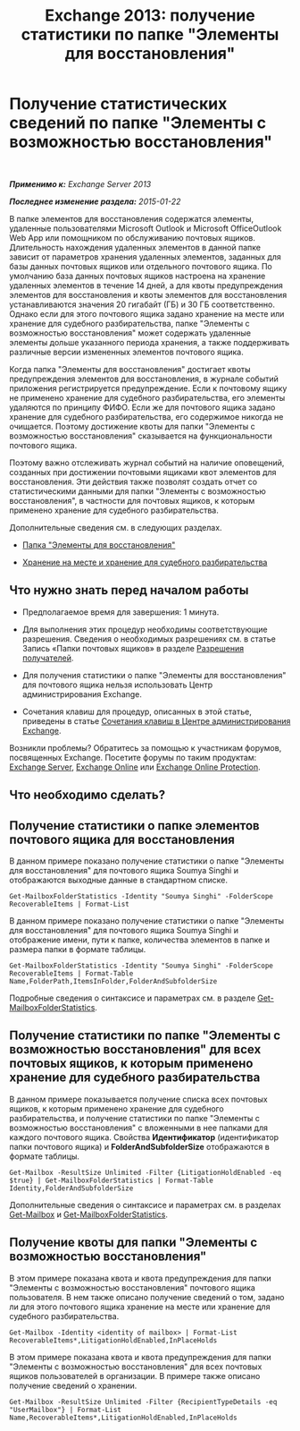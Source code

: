﻿---
title: 'Exchange 2013: получение статистики по папке "Элементы для восстановления"'
TOCTitle: Получение статистических сведений по папке "Элементы с возможностью восстановления"
ms:assetid: dee77958-ee87-4908-85e4-ad053bacd8b0
ms:mtpsurl: https://technet.microsoft.com/ru-ru/library/Ff714343(v=EXCHG.150)
ms:contentKeyID: 52061274
ms.date: 04/30/2018
mtps_version: v=EXCHG.150
ms.translationtype: HT
---

# Получение статистических сведений по папке \"Элементы с возможностью восстановления\"

 

_**Применимо к:** Exchange Server 2013_

_**Последнее изменение раздела:** 2015-01-22_

В папке элементов для восстановления содержатся элементы, удаленные пользователями Microsoft Outlook и Microsoft OfficeOutlook Web App или помощником по обслуживанию почтовых ящиков. Длительность нахождения удаленных элементов в данной папке зависит от параметров хранения удаленных элементов, заданных для базы данных почтовых ящиков или отдельного почтового ящика. По умолчанию база данных почтовых ящиков настроена на хранение удаленных элементов в течение 14 дней, а для квоты предупреждения элементов для восстановления и квоты элементов для восстановления устанавливаются значения 20 гигабайт (ГБ) и 30 ГБ соответственно. Однако если для этого почтового ящика задано хранение на месте или хранение для судебного разбирательства, папке "Элементы с возможностью восстановления" может содержать удаленные элементы дольше указанного периода хранения, а также поддерживать различные версии измененных элементов почтового ящика.

Когда папка "Элементы для восстановления" достигает квоты предупреждения элементов для восстановления, в журнале событий приложения регистрируется предупреждение. Если к почтовому ящику не применено хранение для судебного разбирательства, его элементы удаляются по принципу ФИФО. Если же для почтового ящика задано хранение для судебного разбирательства, его содержимое никогда не очищается. Поэтому достижение квоты для папки "Элементы с возможностью восстановления" сказывается на функциональности почтового ящика.

Поэтому важно отслеживать журнал событий на наличие оповещений, созданных при достижении почтовыми ящиками квот элементов для восстановления. Эти действия также позволят создать отчет со статистическими данными для папки "Элементы с возможностью восстановления", в частности для почтовых ящиков, к которым применено хранение для судебного разбирательства.

Дополнительные сведения см. в следующих разделах.

  - [Папка "Элементы для восстановления"](recoverable-items-folder-exchange-2013-help.md)

  - [Хранение на месте и хранение для судебного разбирательства](https://docs.microsoft.com/ru-ru/exchange/security-and-compliance/in-place-and-litigation-holds)

## Что нужно знать перед началом работы

  - Предполагаемое время для завершения: 1 минута.

  - Для выполнения этих процедур необходимы соответствующие разрешения. Сведения о необходимых разрешениях см. в статье Запись «Папки почтовых ящиков» в разделе [Разрешения получателей](recipients-permissions-exchange-2013-help.md).

  - Для получения статистики о папке "Элементы для восстановления" для почтового ящика нельзя использовать Центр администрирования Exchange.

  - Сочетания клавиш для процедур, описанных в этой статье, приведены в статье [Сочетания клавиш в Центре администрирования Exchange](keyboard-shortcuts-in-the-exchange-admin-center-exchange-online-protection-help.md).

Возникли проблемы? Обратитесь за помощью к участникам форумов, посвященных Exchange. Посетите форумы по таким продуктам: [Exchange Server](https://go.microsoft.com/fwlink/p/?linkid=60612), [Exchange Online](https://go.microsoft.com/fwlink/p/?linkid=267542) или [Exchange Online Protection](https://go.microsoft.com/fwlink/p/?linkid=285351).

## Что необходимо сделать?

## Получение статистики о папке элементов почтового ящика для восстановления

В данном примере показано получение статистики о папке "Элементы для восстановления" для почтового ящика Soumya Singhi и отображаются выходные данные в стандартном списке.

    Get-MailboxFolderStatistics -Identity "Soumya Singhi" -FolderScope RecoverableItems | Format-List

В данном примере показано получение статистики о папке "Элементы для восстановления" для почтового ящика Soumya Singhi и отображение имени, пути к папке, количества элементов в папке и размера папки в формате таблицы.

    Get-MailboxFolderStatistics -Identity "Soumya Singhi" -FolderScope RecoverableItems | Format-Table Name,FolderPath,ItemsInFolder,FolderAndSubfolderSize

Подробные сведения о синтаксисе и параметрах см. в разделе [Get-MailboxFolderStatistics](https://technet.microsoft.com/ru-ru/library/aa996762\(v=exchg.150\)).

## Получение статистики по папке "Элементы с возможностью восстановления" для всех почтовых ящиков, к которым применено хранение для судебного разбирательства

В данном примере показывается получение списка всех почтовых ящиков, к которым применено хранение для судебного разбирательства, и получение статистики по папке "Элементы с возможностью восстановления" с вложенными в нее папками для каждого почтового ящика. Свойства **Идентификатор** (идентификатор папки почтового ящика) и **FolderAndSubfolderSize** отображаются в формате таблицы.

    Get-Mailbox -ResultSize Unlimited -Filter {LitigationHoldEnabled -eq $true} | Get-MailboxFolderStatistics | Format-Table Identity,FolderAndSubfolderSize

Дополнительные сведения о синтаксисе и параметрах см. в разделах [Get-Mailbox](https://technet.microsoft.com/ru-ru/library/bb123685\(v=exchg.150\)) и [Get-MailboxFolderStatistics](https://technet.microsoft.com/ru-ru/library/aa996762\(v=exchg.150\)).

## Получение квоты для папки "Элементы с возможностью восстановления"

В этом примере показана квота и квота предупреждения для папки "Элементы с возможностью восстановления" почтового ящика пользователя. В нем также описано получение сведений о том, задано ли для этого почтового ящика хранение на месте или хранение для судебного разбирательства.

    Get-Mailbox -Identity <identity of mailbox> | Format-List RecoverableItems*,LitigationHoldEnabled,InPlaceHolds

В этом примере показана квота и квота предупреждения для папки "Элементы с возможностью восстановления" для всех почтовых ящиков пользователей в организации. В примере также описано получение сведений о хранении.

    Get-Mailbox -ResultSize Unlimited -Filter {RecipientTypeDetails -eq "UserMailbox"} | Format-List Name,RecoverableItems*,LitigationHoldEnabled,InPlaceHolds

